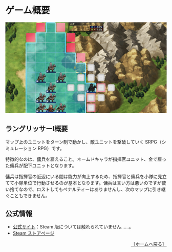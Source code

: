 # ゲーム概要

![SRPG](../images/Overview/SRPG.jpg)

## ラングリッサーⅠ概要

マップ上のユニットをターン制で動かし、敵ユニットを撃破していく SRPG（シミュレーション RPG）です。

特徴的なのは、傭兵を雇えること。ネームドキャラが指揮官ユニット、金で雇った傭兵が配下ユニットとなります。

傭兵は指揮官の近辺にいる間は能力が向上するため、指揮官と傭兵を小隊に見立てて小隊単位で行動させるのが基本となります。傭兵は言い方は悪いのですが使い捨てなので、ロストしてもペナルティーはありませんし、次のマップに引き継ぐこともできません。

## 公式情報

- [公式サイト](https://www.langrisser.com/1_2/)：Steam 版については触れられていません……。
- [Steam ストアページ](https://store.steampowered.com/app/1060220/III/)

<div align="right">
  <a href="../README.md">［ホームへ戻る］</a>
</div>
